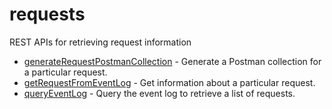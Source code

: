 # requests

REST APIs for retrieving request information


* [generateRequestPostmanCollection](generaterequestpostmancollection.md) - Generate a Postman collection for a particular request.
* [getRequestFromEventLog](getrequestfromeventlog.md) - Get information about a particular request.
* [queryEventLog](queryeventlog.md) - Query the event log to retrieve a list of requests.